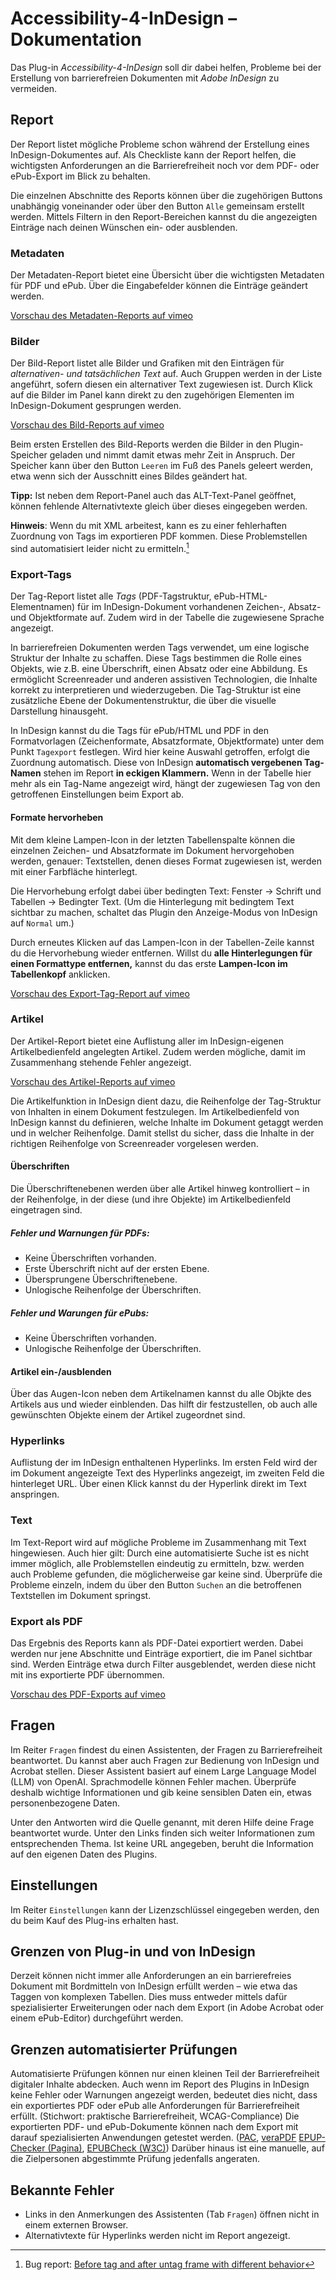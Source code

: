 
# Accessibility-4-InDesign – Dokumentation

Das Plug-in *Accessibility-4-InDesign* soll dir dabei helfen, Probleme bei der Erstellung von barrierefreien Dokumenten mit *Adobe InDesign* zu vermeiden.

## Report

Der Report listet mögliche Probleme schon während der Erstellung eines InDesign-Dokumentes auf. Als Checkliste kann der Report helfen, die wichtigsten Anforderungen an die Barrierefreiheit noch vor dem PDF- oder ePub-Export im Blick zu behalten.

Die einzelnen Abschnitte des Reports können über die zugehörigen Buttons unabhängig voneinander oder über den Button `Alle` gemeinsam erstellt werden. Mittels Filtern in den Report-Bereichen kannst du die angezeigten Einträge nach deinen Wünschen ein- oder ausblenden.

### Metadaten
Der Metadaten-Report bietet eine Übersicht über die wichtigsten Metadaten für PDF und ePub. Über die Eingabefelder können die Einträge geändert werden.

[Vorschau des Metadaten-Reports auf vimeo](https://vimeo.com/1036508410)

### Bilder
Der Bild-Report listet alle Bilder und Grafiken mit den Einträgen für *alternativen- und tatsächlichen Text* auf. Auch Gruppen werden in der Liste angeführt, sofern diesen ein alternativer Text zugewiesen ist. Durch Klick auf die Bilder im Panel kann direkt zu den zugehörigen Elementen im InDesign-Dokument gesprungen werden.

[Vorschau des Bild-Reports auf vimeo](https://vimeo.com/1031495125)

Beim ersten Erstellen des Bild-Reports werden die Bilder in den Plugin-Speicher geladen und nimmt damit etwas mehr Zeit in Anspruch. Der Speicher kann über den Button `Leeren` im Fuß des Panels geleert werden, etwa wenn sich der Ausschnitt eines Bildes geändert hat.

**Tipp:** Ist neben dem Report-Panel auch das ALT-Text-Panel geöffnet, können fehlende Alternativtexte gleich über dieses eingegeben werden.

**Hinweis**: Wenn du mit XML arbeitest, kann es zu einer fehlerhaften Zuordnung von Tags im exportieren PDF kommen. Diese Problemstellen sind automatisiert leider nicht zu ermitteln.[^1]

[^1]: Bug report: [Before tag and after untag frame with different behavior](https://indesign.uservoice.com/forums/601180-adobe-indesign-bugs/suggestions/49266116)

### Export-Tags
Der Tag-Report listet alle *Tags* (PDF-Tagstruktur, ePub-HTML-Elementnamen) für im InDesign-Dokument vorhandenen Zeichen-, Absatz- und Objektformate auf. Zudem wird in der Tabelle die zugewiesene Sprache angezeigt.

In barrierefreien Dokumenten werden Tags verwendet, um eine logische Struktur der Inhalte zu schaffen. Diese Tags bestimmen die Rolle eines Objekts, wie z.B. eine Überschrift, einen Absatz oder eine Abbildung. Es ermöglicht Screenreader und anderen assistiven Technologien, die Inhalte korrekt zu interpretieren und wiederzugeben. Die Tag-Struktur ist eine zusätzliche Ebene der Dokumentenstruktur, die über die visuelle Darstellung hinausgeht. 

In InDesign kannst du die Tags für ePub/HTML und PDF in den Formatvorlagen (Zeichenformate, Absatzformate, Objektformate) unter dem Punkt `Tagexport` festlegen. Wird hier keine Auswahl getroffen, erfolgt die Zuordnung automatisch. Diese von InDesign **automatisch vergebenen Tag-Namen** stehen im Report **in eckigen Klammern.** Wenn in der Tabelle hier mehr als ein Tag-Name angezeigt wird, hängt der zugewiesen Tag von den getroffenen Einstellungen beim Export ab.

#### Formate hervorheben

Mit dem kleine Lampen-Icon in der letzten Tabellenspalte können die einzelnen Zeichen- und Absatzformate im Dokument hervorgehoben werden, genauer: Textstellen, denen dieses Format zugewiesen ist, werden mit einer Farbfläche hinterlegt. 

Die Hervorhebung erfolgt dabei über bedingten Text: Fenster → Schrift und Tabellen → Bedingter Text. (Um die Hinterlegung mit bedingtem Text sichtbar zu machen, schaltet das Plugin den Anzeige-Modus von InDesign auf `Normal` um.)

Durch erneutes Klicken auf das Lampen-Icon in der Tabellen-Zeile kannst du die Hervorhebung wieder entfernen. Willst du **alle Hinterlegungen für einen Formattype entfernen,** kannst du das erste **Lampen-Icon im Tabellenkopf** anklicken.

[Vorschau des Export-Tag-Report auf vimeo](https://vimeo.com/1036510247)

### Artikel
Der Artikel-Report bietet eine Auflistung aller im InDesign-eigenen Artikelbedienfeld angelegten Artikel. Zudem werden mögliche, damit im Zusammenhang stehende Fehler angezeigt.

[Vorschau des Artikel-Reports auf vimeo](https://vimeo.com/1044736860)

Die Artikelfunktion in InDesign dient dazu, die Reihenfolge der Tag-Struktur von Inhalten in einem Dokument festzulegen. Im Artikelbedienfeld von InDesign kannst du definieren, welche Inhalte im Dokument getaggt werden und in welcher Reihenfolge. Damit stellst du sicher, dass die Inhalte in der richtigen Reihenfolge von Screenreader vorgelesen werden.

#### Überschriften

Die Überschriftenebenen werden über alle Artikel hinweg kontrolliert – in der Reihenfolge, in der diese (und ihre Objekte) im Artikelbedienfeld eingetragen sind.

##### Fehler und Warnungen für PDFs: 

- Keine Überschriften vorhanden.
- Erste Überschrift nicht auf der ersten Ebene.
- Übersprungene Überschriftenebene.
- Unlogische Reihenfolge der Überschriften.

##### Fehler und Warungen für ePubs:

- Keine Überschriften vorhanden.
- Unlogische Reihenfolge der Überschriften.

#### Artikel ein-/ausblenden

Über das Augen-Icon neben dem Artikelnamen kannst du alle Objkte des Artikels aus und wieder einblenden. Das hilft dir festzustellen, ob auch alle gewünschten Objekte einem der Artikel zugeordnet sind. 

### Hyperlinks

Auflistung der im InDesign enthaltenen Hyperlinks. Im ersten Feld wird der im Dokument angezeigte Text des Hyperlinks angezeigt, im zweiten Feld die hinterleget URL. Über einen Klick kannst du der Hyperlink direkt im Text anspringen.

### Text

Im Text-Report wird auf mögliche Probleme im Zusammenhang mit Text hingewiesen. Auch hier gilt: Durch eine automatisierte Suche ist es nicht immer möglich, alle Problemstellen eindeutig zu ermitteln, bzw. werden auch Probleme gefunden, die möglicherweise gar keine sind. Überprüfe die Probleme einzeln, indem du über den Button `Suchen` an die betroffenen Textstellen im Dokument springst.

### Export als PDF

Das Ergebnis des Reports kann als PDF-Datei exportiert werden. Dabei werden nur jene Abschnitte und Einträge exportiert, die im Panel sichtbar sind. Werden Einträge etwa durch Filter ausgeblendet, werden diese nicht mit ins exportierte PDF übernommen.

[Vorschau des PDF-Exports auf vimeo](https://vimeo.com/1053449077)

## Fragen

Im Reiter `Fragen` findest du einen Assistenten, der Fragen zu Barrierefreiheit beantwortet. Du kannst aber auch Fragen zur Bedienung von InDesign und Acrobat stellen. Dieser Assistent basiert auf einem Large Language Model (LLM) von OpenAI. Sprachmodelle können Fehler machen. Überprüfe deshalb wichtige Informationen und gib keine sensiblen Daten ein, etwas personenbezogene Daten.

Unter den Antworten wird die Quelle genannt, mit deren Hilfe deine Frage beantwortet wurde. Unter den Links finden sich weiter Informationen zum entsprechenden Thema. Ist keine URL angegeben, beruht die Information auf den eigenen Daten des Plugins.

## Einstellungen

Im Reiter `Einstellungen` kann der Lizenzschlüssel eingegeben werden, den du beim Kauf des Plug-ins erhalten hast.

## Grenzen von Plug-in und von InDesign

Derzeit können nicht immer alle Anforderungen an ein barrierefreies Dokument mit Bordmitteln von InDesign erfüllt werden – wie etwa das Taggen von komplexen Tabellen. Dies muss entweder mittels dafür spezialisierter Erweiterungen oder nach dem Export (in Adobe Acrobat oder einem ePub-Editor) durchgeführt werden.

## Grenzen automatisierter Prüfungen

Automatisierte Prüfungen können nur einen kleinen Teil der Barrierefreiheit digitaler Inhalte abdecken. Auch wenn im Report des Plugins in InDesign keine Fehler oder Warnungen angezeigt werden, bedeutet dies nicht, dass ein exportiertes PDF oder ePub alle Anforderungen für Barrierefreiheit erfüllt. (Stichwort: praktische Barrierefreiheit, WCAG-Compliance) Die exportierten PDF- und ePub-Dokumente können nach dem Export mit darauf spezialisierten Anwendungen getestet werden. ([PAC](https://pac.pdf-accessibility.org/de), [veraPDF](https://verapdf.org/) [EPUP-Checker (Pagina)](https://pagina.gmbh/startseite/leistungen/publishing-softwareloesungen/epub-checker/), [EPUBCheck (W3C)](https://www.w3.org/publishing/epubcheck/)) Darüber hinaus ist eine manuelle, auf die Zielpersonen abgestimmte Prüfung jedenfalls angeraten.

## Bekannte Fehler

- Links in den Anmerkungen des Assistenten (Tab  `Fragen`) öffnen nicht in einem externen Browser.
- Alternativtexte für Hyperlinks werden nicht im Report angezeigt.